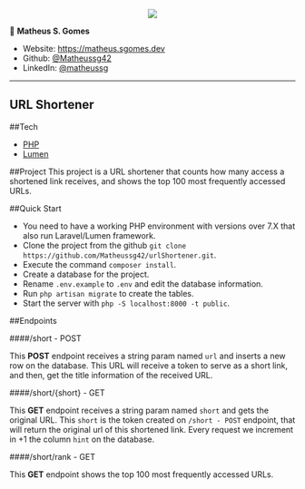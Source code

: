 <p align="center"><a target="_blank" href="https://matheus.sgomes.dev"><img src="https://matheus.sgomes.dev/img/logo_azul.png"></a></p>

👤 **Matheus S. Gomes**

* Website: https://matheus.sgomes.dev
* Github: [@Matheussg42](https://github.com/Matheussg42)
* LinkedIn: [@matheussg](https://linkedin.com/in/matheussg)
---
## URL Shortener
##Tech
- [PHP](https://www.php.net/)
- [Lumen](https://lumen.laravel.com/docs/8.x)

##Project
This project is a URL shortener that counts how many access a shortened link receives, and shows the top 100 most frequently accessed URLs.

##Quick Start
- You need to have a working PHP environment with versions over 7.X that also run Laravel/Lumen framework.
- Clone the project from the github `git clone https://github.com/Matheussg42/urlShortener.git`.
- Execute the command `composer install`.
- Create a database for the project.
- Rename `.env.example` to `.env` and edit the database information.
- Run `php artisan migrate` to create the tables.
- Start the server with `php -S localhost:8000 -t public`.

##Endpoints

####/short - POST

This **POST** endpoint receives a string param named `url` and inserts a new row on the database. This URL will receive a token to serve as a short link, and then, get the title information of the received URL.


####/short/{short} - GET

This **GET** endpoint receives a string param named `short` and gets the original URL. This `short` is the token created on `/short - POST` endpoint, that will return the original url of this shortened link. Every request we increment in +1 the column `hint` on the database.


####/short/rank - GET

This **GET** endpoint shows the top 100 most frequently accessed URLs.

